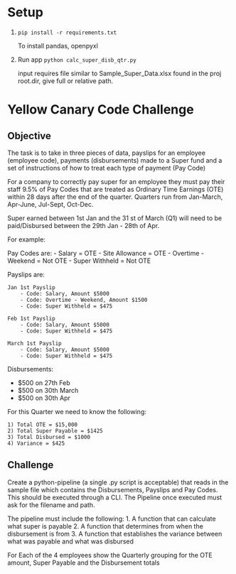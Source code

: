 # Setup 
1. `pip install -r requirements.txt`
	
	To install pandas, openpyxl

2. Run app `python calc_super_disb_qtr.py`

	input requires file similar to Sample_Super_Data.xlsx found in the proj root.dir, give full or relative path.




# Yellow Canary Code Challenge
## Objective

The task is to take in three pieces of data, payslips for an employee (employee code), payments (disbursements) made to a Super fund and a set of instructions of how to treat each type of payment (Pay Code)

For a company to correctly pay super for an employee they must pay their staff 9.5% of Pay Codes that are treated as Ordinary Time Earnings (OTE) within 28 days after the end of the quarter. Quarters run from Jan-March, Apr-June, Jul-Sept, Oct-Dec.

Super earned between 1st Jan and the 31 st of March (Q1) will need to be paid/Disbursed between the 29th Jan - 28th of Apr.

For example:

Pay Codes are:
	- Salary = OTE
	- Site Allowance = OTE
	- Overtime - Weekend = Not OTE
	- Super Withheld = Not OTE
	
Payslips are:

    Jan 1st Payslip
    	- Code: Salary, Amount $5000
    	- Code: Overtime - Weekend, Amount $1500
    	- Code: Super Withheld = $475

    Feb 1st Payslip
    	- Code: Salary, Amount $5000
    	- Code: Super Withheld = $475

    March 1st Payslip
    	- Code: Salary, Amount $5000
    	- Code: Super Withheld = $475


Disbursements:
- $500 on  27th Feb
- $500 on 30th March
- $500 on 30th Apr

For this Quarter we need to know the following:

	1) Total OTE = $15,000
	2) Total Super Payable = $1425
	3) Total Disbursed = $1000
	4) Variance = $425
	

## Challenge


Create a python-pipeline (a single .py script is acceptable) that reads in the sample file which contains the Disbursements, Payslips and Pay Codes. This should be executed through a CLI. The Pipeline once executed must ask for the filename and path.

The pipeline must include the following:
    1. A function that can calculate what super is payable
    2. A function that determines from when the disbursement is from 
    3. A function that establishes the variance between what was payable and what was disbursed

For Each of the 4 employees show the Quarterly grouping for the OTE amount, Super Payable and the Disbursement totals
